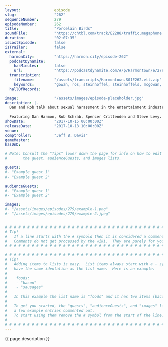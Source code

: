 ```yaml
---
layout:               episode
slug:                 "262"
sequenceNumber:       279
episodeNumber:        262
title:                "Porcelain Birds"
soundFile:            "https://chtbl.com/track/E2288/traffic.megaphone.fm/STA5330727073.mp3?updated=1596587371"
duration:             "02:07:35"
isLostEpisode:        false
isTrailer:            false
external:
  harmonCity:         "https://harmon.city/episode-262"
  podcastDynamite:
    hasMinutes:       false
    url:              "https://podcastdynamite.com/#/p/Harmontown/e/279/262"
  transcription:
    filename:         "/assets/transcripts/Harmontown.S01E262.vtt.zip"
    keywords:         "gowan, ros, steinhoffel, steinhoffels, mcgowan, crafters, crews, pictionary, unconsciousness, porcelain, porno, macbeth, weinstein, bart, terry, judy, milkshake, prostitute, believable, bias, unto, truths"
  hallOfRecords:      

image:                "/assets/images/episode-placeholder.jpg"
description: |-
  Dan and Rob talk about sexual harassment in the entertainment industry and the ramifications of a Rick & Morty porn parody being produced. Spencer reveals why people really buy iPads.
  
  Featuring Dan Harmon, Rob Schrab, Spencer Crittenden and Steve Levy.
showDate:             "2017-10-15 00:00:00Z"
releaseDate:          "2017-10-18 10:00:00Z"
venue:                
comptroller:          "Jeff B. Davis"
gameMaster:           
hasDnD:               

# Note: Consult the "Tips" lower down the page for info on how to edit
#       the guest, audienceGuests, and images lists.

guests:
#- "Example guest 1"
#- "Example guest 2"

audienceGuests:
#- "Example guest 1"
#- "Example guest 2"

images:
#- "/assets/images/episodes/279/example-1.png"
#- "/assets/images/episodes/279/example-2.jpeg"


# # # # # # # # # # # # # # # # # # # # # # # # # # # # # # # # # # # # # # # # # # # # #
# Tip!
#   If a line starts with the # symbold then it is considered a comment.
#   Comments do not get processed by the wiki.  They are purely for your information.
# # # # # # # # # # # # # # # # # # # # # # # # # # # # # # # # # # # # # # # # # # # # #

# # # # # # # # # # # # # # # # # # # # # # # # # # # # # # # # # # # # # # # # # # # # #
# Tip!
#   Adding items to lists is easy.  List items always start with a - symbol and have
#   have the same identation as the list name.  Here is an example.
#
#    foods:
#    - "bacon"
#    - "sausages"
#
#   In this example the list name is "foods" and it has two items (bacon, and sausages).
#
#   To get you started, the "guests", "audienceGuests", and "images" lists below have
#   a few example entries commented out.
#   To start using them remove the # symbol from the start of the line.
#
# # # # # # # # # # # # # # # # # # # # # # # # # # # # # # # # # # # # # # # # # # # # #
---
```


<!-- The episode description will be rendered here -->
{{ page.description }}

<!-- Add your content BELOW here -->
<!-- vvvvvvvvvvvvvvvvvvvvvvvvvvv -->




<!-- ^^^^^^^^^^^^^^^^^^^^^^^^^^^ -->
<!-- Add your content ABOVE here -->

<!-- The episode gallery will be rendered here -->
